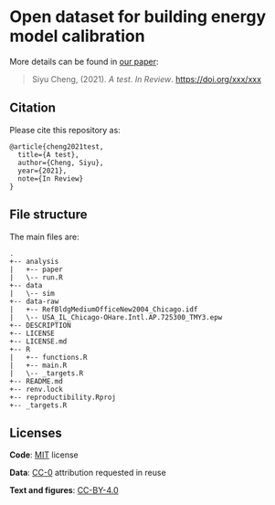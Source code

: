 # Open dataset for building energy model calibration

More details can be found in [our paper]():

> Siyu Cheng, (2021).
> *A test*.
> *In Review*. <https://doi.org/xxx/xxx>

## Citation

Please cite this repository as:
```
@article{cheng2021test,
  title={A test},
  author={Cheng, Siyu},
  year={2021},
  note={In Review}
}
```

## File structure

The main files are:

```
.
+-- analysis
|   +-- paper
|   \-- run.R
+-- data
|   \-- sim
+-- data-raw
|   +-- RefBldgMediumOfficeNew2004_Chicago.idf
|   \-- USA_IL_Chicago-OHare.Intl.AP.725300_TMY3.epw
+-- DESCRIPTION
+-- LICENSE
+-- LICENSE.md
+-- R
|   +-- functions.R
|   +-- main.R
|   \-- _targets.R
+-- README.md
+-- renv.lock
+-- reproductibility.Rproj
+-- _targets.R
```

## Licenses

**Code**: [MIT](https://github.com/ideas-lab-nus/reproducing-building-simulation/blob/main/LICENSE) license

**Data**: [CC-0](http://creativecommons.org/publicdomain/zero/1.0/) attribution requested in reuse

**Text and figures**: [CC-BY-4.0](http://creativecommons.org/licenses/by/4.0/)